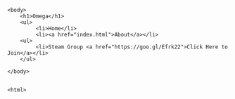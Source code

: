 <!doctype html> 
<html> 
    <head>
	    <title> Omega</title>
	</head>
	
	<body>
		<h1>Omega</h1>
		<ul>
			 <li>Home</li>
			 <li><a href="index.html">About</a></li>
	    <ul>
		     <li>Steam Group <a href="https://goo.gl/Efrk22">Click Here to Join</a></li>
		</ul>

	</body>
	    
		
	<html>
